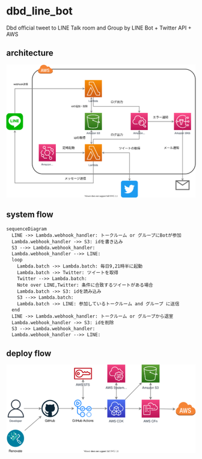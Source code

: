 # dbd_line_bot
Dbd official tweet to LINE Talk room and Group by LINE Bot + Twitter API + AWS

## architecture
![architecture](./drawio/architecture.drawio.svg)

## system flow

```mermaid
sequenceDiagram
  LINE ->> Lambda.webhook_handler: トークルーム or グループにBotが参加
  Lambda.webhook_handler ->> S3: idを書き込み
  S3 -->> Lambda.webhook_handler: 
  Lambda.webhook_handler -->> LINE: 
  loop
    Lambda.batch ->> Lambda.batch: 毎日9,21時半に起動
    Lambda.batch ->> Twitter: ツイートを取得
    Twitter -->> Lambda.batch: 
    Note over LINE,Twitter: 条件に合致するツイートがある場合
    Lambda.batch ->> S3: idを読み込み
    S3 -->> Lambda.batch: 
    Lambda.batch ->> LINE: 参加しているトークルーム and グループ に送信
  end
  LINE ->> Lambda.webhook_handler: トークルーム or グループから退室
  Lambda.webhook_handler ->> S3: idを削除
  S3 -->> Lambda.webhook_handler: 
  Lambda.webhook_handler -->> LINE: 
```

## deploy flow
![deployflow](./drawio/deploy.drawio.svg)
